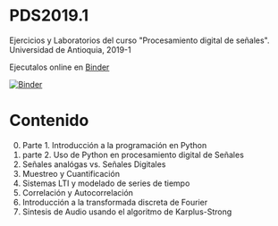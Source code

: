 # PDS2019.1

Ejercicios y Laboratorios del curso "Procesamiento digital de señales". Universidad de Antioquia, 2019-1

Ejecutalos online en [Binder](https://mybinder.org/)

[![Binder](https://mybinder.org/badge_logo.svg)](https://mybinder.org/v2/gh/jcvasquezc/PDS2019.1/master)

# Contenido

0. Parte 1. Introducción a la programación en Python
0. parte 2. Uso de Python en procesamiento digital de Señales
1. Señales analógas vs. Señales Digitales
2. Muestreo y Cuantificación
3. Sistemas LTI y modelado de series de tiempo
4. Correlación y Autocorrelación
5. Introducción a la transformada discreta de Fourier
6. Sintesis de Audio usando el algoritmo de Karplus-Strong
